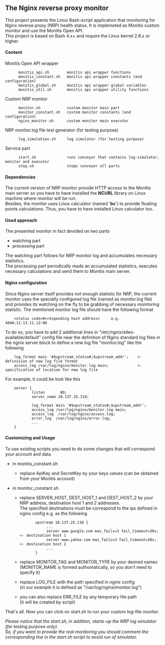 ## The Nginx reverse proxy monitor

This project presents the Linux Bash-script application that monitoring for Nginx reverse proxy (NRP) health status. It is implemeted as Monitis custom monitor and use the Monitis Open API.  
This project is based on Bash 4.x+ and require the Linux kernel 2.6.x or higher.

#### Content  

   Monitis Open API wrapper  

          monitis_api.sh        monitis api wrapper functions  
          monitis_constant.sh   monitis api wrapper constants (and configuration)  
          monitis_global.sh     monitis api wrapper global variables  
          monitis_util.sh       monitis api wrapper utility functions  

   Custom NRP monitor  

          monitor.sh            custom monitor main part  
          monitor_constant.sh   custom monitor constants (and configuration)  
          nginx_monitor.sh      custom monitor main executor  

   NRP monitor.log file test generator (for testing purpose)  

          log_simulation.sh     log simulator (for testing purpose)  

   Service part  

          start.sh              runs conveyor that contains log-simulator, monitor and executor
          stop.sh               stops conveyor all parts

#### Dependencies  

The current version of NRP monitor provide HTTP access to the Monitis main server so you have to have installed the __NCURL__ library on Linux  machine where monitor will be run.  
Besides, the monitor uses Linux calculator (named '__bc__') to provide floating points calculations. Thus, you have to have installed Linux calculator too.  
 
#### Used approach

The presented monitor in fact devided on two parts  

   - watching part
   - processing part

The watching part follows for NRP monitor log and accumulates necessary statistics.  
The processing part periodically reads an accumulated statistics, executes necessary calculations and send them to Monitis main server.  


#### Nginx configuration  

Since Nginx server itself provides not enough statistic for NRP, the current monitor uses the specially configured log file (named as monitor.log file) and provides its watching on the fly to be grabbing of necessary monitoring statistic. The mentioned monitor log file should have the following format  


        <status code>#<responding host address>		e.g.  404#;12.13.11.12:80

To do so, you have to add 2 additional lines in "/etc/ngnix/sites-available/default" config file near the definition of Nginx standard log files in the ngnix server block to define a new log file "monitor.log" like the following  

        log_format main '#$upstream_status#;$upstream_addr';    <- definision of new log file format
        access_log /var/log/nginx/monitor.log main;             <- specification of location for new log file


For example, it could be look like this  

        server {
                listen       80;
                server_name 10.137.25.110;

                log_format main '#$upstream_status#;$upstream_addr';
                access_log /var/log/nginx/monitor.log main;
                access_log  /var/log/nginx/access.log;
                error_log  /var/log/nginx/error.log;
                ...
        }

#### Customizing and Usage 

To use existing scripts you need to do some changes that will correspond your account and data  

   - in monitis_constant.sh  
       - replace ApiKey and SecretKey by your keys values (can be obtained from your Monitis account)  

   - in monitor_constant.sh   
       - replace SERVER_HOST, DEST_HOST_1 and DEST_HOST_2 by your NRP address, destination host 1 and 2 addresses.  
         The specified destinations must be correspond to the ips defined in nginx config e.g. as the following


                    upstream 10.137.25.110 {
                         ...
                         server www.google.com max_fails=3 fail_timeout=30s;       <- destination host 1
                         server www.yahoo.com max_fails=3 fail_timeout=30s;        <- destination host 2
                         ...
                    }


       - replace MONITOR_TAG and MONITOR_TYPE by your desired names   
         (MONITOR_NAME is formed authomatically, so you don't need to specify it)

       - replace LOG_FILE with the path specified in ngnix config  
         (in our example it is defined as "/var/log/nginx/monitor.log")
			
       - you can also replace ERR_FILE by any temporary file path  
         (it will be created by script)  

That's all. Now you can click on start.sh to run your custom log-file monitor.  

_Please notice that the start.sh, in addition, starts-up the NRP log simulator (for testing purpose only).  
So, if you want to provide the real monitoring you should comment the corresponding line in the start.sh script to avoid run of simulator._

